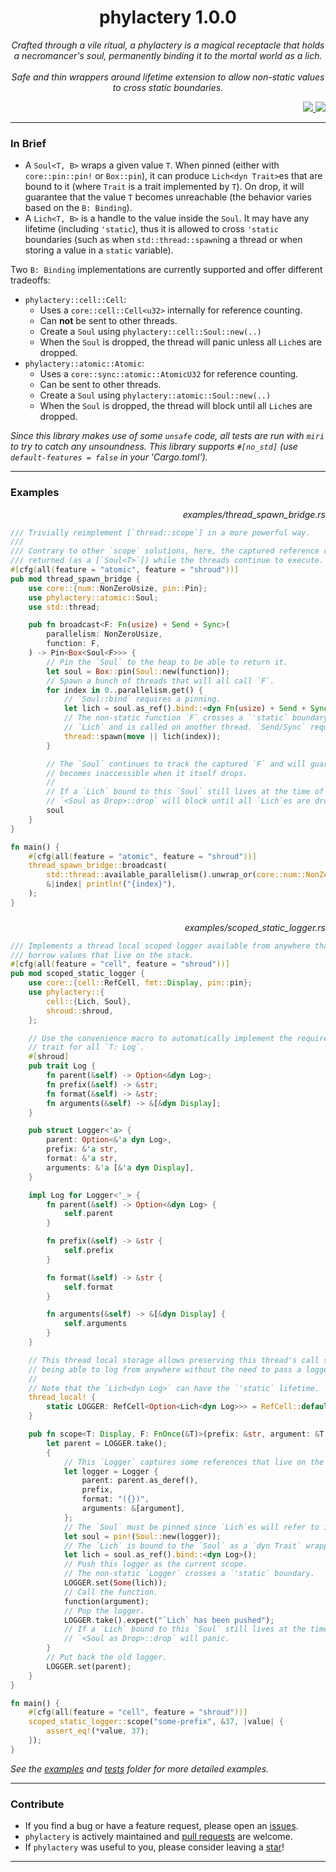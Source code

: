 <div align="center"> <h1> phylactery 1.0.0 </h1> </div>

<p align="center">
    <i>
Crafted through a vile ritual, a phylactery is a magical receptacle that holds a necromancer's soul, permanently binding it to the mortal world as a lich.
<br/><br/>
Safe and thin wrappers around lifetime extension to allow non-static values to cross static boundaries.
    </i>
</p>

<div align="right">
    <a href="https://github.com/Magicolo/phylactery/actions/workflows/test.yml"> <img src="https://github.com/Magicolo/phylactery/actions/workflows/test.yml/badge.svg"> </a>
    <a href="https://crates.io/crates/phylactery"> <img src="https://img.shields.io/crates/v/phylactery.svg"> </a>
</div>

---
### In Brief
- A `Soul<T, B>` wraps a given value `T`. When pinned (either with `core::pin::pin!` or `Box::pin`), it can produce `Lich<dyn Trait>`es that are bound to it (where `Trait` is a trait implemented by `T`). On drop, it will guarantee that the value `T` becomes unreachable (the behavior varies based on the `B: Binding`).
- A `Lich<T, B>` is a handle to the value inside the `Soul`. It may have any lifetime (including `'static`), thus it is allowed to cross `'static` boundaries (such as when `std::thread::spawn`ing a thread or when storing a value in a `static` variable).

Two `B: Binding` implementations are currently supported and offer different tradeoffs:
- `phylactery::cell::Cell`:
    - Uses a `core::cell::Cell<u32>` internally for reference counting.
    - Can **not** be sent to other threads.
    - Create a `Soul` using `phylactery::cell::Soul::new(..)`
    - When the `Soul` is dropped, the thread will panic unless all `Lich`es are dropped.
- `phylactery::atomic::Atomic`:
    - Uses a `core::sync::atomic::AtomicU32` for reference counting.
    - Can be sent to other threads.
    - Create a `Soul` using `phylactery::atomic::Soul::new(..)`
    - When the `Soul` is dropped, the thread will block until all `Lich`es are dropped.
    
*Since this library makes use of some `unsafe` code, all tests are run with `miri` to try to catch any unsoundness.*
*This library supports `#[no_std]` (use `default-features = false` in your 'Cargo.toml').*

---
### Examples

<p align="right"><i> examples/thread_spawn_bridge.rs </i></p>

```rust
/// Trivially reimplement [`thread::scope`] in a more powerful way.
///
/// Contrary to other `scope` solutions, here, the captured reference can be
/// returned (as a [`Soul<T>`]) while the threads continue to execute.
#[cfg(all(feature = "atomic", feature = "shroud"))]
pub mod thread_spawn_bridge {
    use core::{num::NonZeroUsize, pin::Pin};
    use phylactery::atomic::Soul;
    use std::thread;

    pub fn broadcast<F: Fn(usize) + Send + Sync>(
        parallelism: NonZeroUsize,
        function: F,
    ) -> Pin<Box<Soul<F>>> {
        // Pin the `Soul` to the heap to be able to return it.
        let soul = Box::pin(Soul::new(function));
        // Spawn a bunch of threads that will all call `F`.
        for index in 0..parallelism.get() {
            // `Soul::bind` requires a pinning.
            let lich = soul.as_ref().bind::<dyn Fn(usize) + Send + Sync>();
            // The non-static function `F` crosses a `'static` boundary protected by the
            // `Lich` and is called on another thread. `Send/Sync` requirements still apply.
            thread::spawn(move || lich(index));
        }

        // The `Soul` continues to track the captured `F` and will guarantee that it
        // becomes inaccessible when it itself drops.
        //
        // If a `Lich` bound to this `Soul` still lives at the time of drop,
        // `<Soul as Drop>::drop` will block until all `Lich`es are dropped.
        soul
    }
}

fn main() {
    #[cfg(all(feature = "atomic", feature = "shroud"))]
    thread_spawn_bridge::broadcast(
        std::thread::available_parallelism().unwrap_or(core::num::NonZeroUsize::MIN),
        &|index| println!("{index}"),
    );
}

```

###

<p align="right"><i> examples/scoped_static_logger.rs </i></p>

```rust
/// Implements a thread local scoped logger available from anywhere that can
/// borrow values that live on the stack.
#[cfg(all(feature = "cell", feature = "shroud"))]
pub mod scoped_static_logger {
    use core::{cell::RefCell, fmt::Display, pin::pin};
    use phylactery::{
        cell::{Lich, Soul},
        shroud::shroud,
    };

    // Use the convenience macro to automatically implement the required `Shroud`
    // trait for all `T: Log`.
    #[shroud]
    pub trait Log {
        fn parent(&self) -> Option<&dyn Log>;
        fn prefix(&self) -> &str;
        fn format(&self) -> &str;
        fn arguments(&self) -> &[&dyn Display];
    }

    pub struct Logger<'a> {
        parent: Option<&'a dyn Log>,
        prefix: &'a str,
        format: &'a str,
        arguments: &'a [&'a dyn Display],
    }

    impl Log for Logger<'_> {
        fn parent(&self) -> Option<&dyn Log> {
            self.parent
        }

        fn prefix(&self) -> &str {
            self.prefix
        }

        fn format(&self) -> &str {
            self.format
        }

        fn arguments(&self) -> &[&dyn Display] {
            self.arguments
        }
    }

    // This thread local storage allows preserving this thread's call stack while
    // being able to log from anywhere without the need to pass a logger around.
    //
    // Note that the `Lich<dyn Log>` can have the `'static` lifetime.
    thread_local! {
        static LOGGER: RefCell<Option<Lich<dyn Log>>> = RefCell::default();
    }

    pub fn scope<T: Display, F: FnOnce(&T)>(prefix: &str, argument: &T, function: F) {
        let parent = LOGGER.take();
        {
            // This `Logger` captures some references that live on the stack.
            let logger = Logger {
                parent: parent.as_deref(),
                prefix,
                format: "({})",
                arguments: &[argument],
            };
            // The `Soul` must be pinned since `Lich`es will refer to its memory.
            let soul = pin!(Soul::new(logger));
            // The `Lich` is bound to the `Soul` as a `dyn Trait` wrapper.
            let lich = soul.as_ref().bind::<dyn Log>();
            // Push this logger as the current scope.
            // The non-static `Logger` crosses a `'static` boundary.
            LOGGER.set(Some(lich));
            // Call the function.
            function(argument);
            // Pop the logger.
            LOGGER.take().expect("`Lich` has been pushed");
            // If a `Lich` bound to this `Soul` still lives at the time of drop,
            // `<Soul as Drop>::drop` will panic.
        }
        // Put back the old logger.
        LOGGER.set(parent);
    }
}

fn main() {
    #[cfg(all(feature = "cell", feature = "shroud"))]
    scoped_static_logger::scope("some-prefix", &37, |value| {
        assert_eq!(*value, 37);
    });
}

```

_See the [examples](examples/) and [tests](tests/) folder for more detailed examples._

---
### Contribute
- If you find a bug or have a feature request, please open an [issues](https://github.com/Magicolo/phylactery/issues).
- `phylactery` is actively maintained and [pull requests](https://github.com/Magicolo/phylactery/pulls) are welcome.
- If `phylactery` was useful to you, please consider leaving a [star](https://github.com/Magicolo/phylactery)!

---
